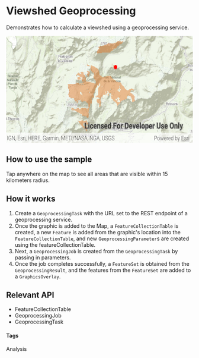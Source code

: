 # Viewshed Geoprocessing
Demonstrates how to calculate a viewshed using a geoprocessing service.

![Viewshed Geoprocessing](viewshed-geoprocessing.png)

## How to use the sample
Tap anywhere on the map to see all areas that are visible within 15 kilometers radius.

## How it works
1. Create a  `GeoprocessingTask` with the URL set to the REST endpoint of a geoprocessing service.
1. Once the graphic is added to the Map, a `FeatureCollectionTable` is created, a new `Feature` is added from the graphic's location into the `FeatureCollectionTable`, and new `GeoprocessingParameter`s are created using the featureCollectionTable.
1. Next, a `GeoprocessingJob` is created from the `GeoprocessingTask` by passing in parameters.
1. Once the job completes successfully, a `FeatureSet` is obtained from the `GeoprocessingResult`, and the features from the `FeatureSet` are added to a `GraphicsOverlay`.

## Relevant API
* FeatureCollectionTable
* GeoprocessingJob
* GeoprocessingTask

#### Tags
Analysis